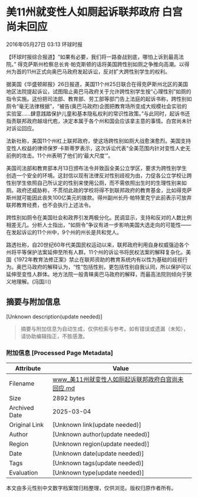 # 美11州就变性人如厕起诉联邦政府 白宫尚未回应

2016年05月27日 03:13 环球时报

【环球时报综合报道】“如果有必要，我们将一路奋战到底，哪怕上诉到最高法院。” 得克萨斯州检察总长肯·帕克斯顿的话将美国跨性别如厕之争推向高潮。以得州为首的11州正式向奥巴马政府发起诉讼，反对扩大跨性别学生的权利。

据美国《华盛顿邮报》26日报道，美国11个州25日联合在得克萨斯州北区的美国地区法院提起诉讼，试图阻止奥巴马政府关于允许跨性别学生按“心理性别”如厕的指令实施。这份把司法部、教育部、劳工部等部门告上法庭的起诉书称，跨性别如厕令“毫无法律根据”，“被告(奥巴马政府)企图把教育场所变成大规模社会实验的实验室……肆意践踏保护儿童和基本隐私权利的常识性政策。”与此同时，起诉书还指责联邦政府越俎代庖，决定本属于各个州和国会应该拿主意的事情。白宫尚未针对诉讼回应。

法新社称，美国11个州杠上联邦政府，使这场跨性别如厕大战愈演愈烈。美国支持变性人权益的律师保罗·卡斯蒂罗表示，这次诉讼代表“全美范围内针对变性人史无前例的攻击。11个州表明了他们的‘最大尺度’”。

美国司法部和教育部本月13日颁布法令并致函全美公立学区，要求为跨性别学生创造一个安全的环境。这封信以现有法律反对性别歧视为由，力促各公立学校让跨性别学生依照自己所认定的性别来使用公厕，而不需依照出生时的生理性别来如厕。政府还威胁称，不贯彻此政的学校将得不到联邦政府的教育基金，比如得克萨斯州就可能因此丧失100亿美元的拨款。得州副州长丹·帕特里克宁此前表示可放弃联邦教育经费，也不会执行上述法令。

跨性别如厕令在美国社会和政界引发两极分化。民调显示，支持和反对的人数比例相差无几。分析人士指出，“如厕令”争议有进一步影响美国大选走向的可能性——在发起诉讼的11个州中，9个州的州长是共和党人。

路透社称，自20世纪60年代美国民权运动以来，联邦政府利用自身权威强迫各个州将平等保护法案延伸至所有人群。11个州的诉讼书将民权法案的解释复杂化。美国《1972年教育法修正案》禁止在联邦资助的教育系统内有以性为基础的歧视行为。奥巴马政府的解释认为，“性”包括性别，更包括性别自我认同，所以保护可以延伸至变性人群体。地方法院一般青睐奥巴马政府的解释，而最高法院则倾向于狭义地理解。(冯国川)
<!-- tcd_original_link https://www.chinanews.com.cn/m/gj/2016/05-27/7884857.shtml -->


## 摘要与附加信息

<!-- tcd_abstract -->
[Unknown description(update needed)]
<!-- tcd_abstract_end -->

> 摘要与附加信息为自动生成，仅供检索与参考。如有错误或遗漏（未知），请协助编辑指正，不胜感激。

### 附加信息 [Processed Page Metadata]

| Attribute       | Value                                  |
|-----------------|----------------------------------------|
| Filename        | www_美11州就变性人如厕起诉联邦政府白宫尚未回应.md                             |
| Size            | 2892 bytes                           |
| Archived Date   | 2025-03-04                             |
| Original Link   | [Unknown link(update needed)]                       |
| Author          | [Unknown author(update needed)]                               |
| Region          | [Unknown region(update needed)]                               |
| Date            | [Unknown date(update needed)]                                 |
| Tags            | [Unknown tags(update needed)]                                 |
| Evaluation            | [Unknown type(update needed)]                                 |
<!-- tcd_table_end -->

本文由多元性别中文数字档案馆归档整理，仅供浏览。版权归原作者所有。
